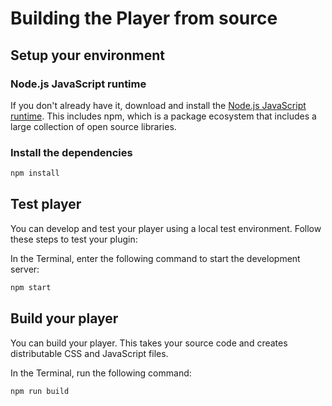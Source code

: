 # Building the Player from source

## Setup your environment

### Node.js JavaScript runtime

If you don't already have it, download and install the [Node.js JavaScript runtime](https://nodejs.org). This includes npm, which is a package ecosystem that includes a large collection of open source libraries.

### Install the dependencies

```bat
npm install
```

## Test player

You can develop and test your player using a local test environment. Follow these steps to test your plugin:

In the Terminal, enter the following command to start the development server:

```bat
npm start
```

## Build your player

You can build your player. This takes your source code and creates distributable CSS and JavaScript files.

In the Terminal, run the following command:

```bat
npm run build
```
